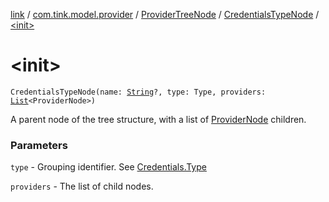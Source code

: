 [link](../../../index.md) / [com.tink.model.provider](../../index.md) / [ProviderTreeNode](../index.md) / [CredentialsTypeNode](index.md) / [&lt;init&gt;](./-init-.md)

# &lt;init&gt;

`CredentialsTypeNode(name: `[`String`](https://kotlinlang.org/api/latest/jvm/stdlib/kotlin/-string/index.html)`?, type: Type, providers: `[`List`](https://kotlinlang.org/api/latest/jvm/stdlib/kotlin.collections/-list/index.html)`<ProviderNode>)`

A parent node of the tree structure, with a list of [ProviderNode](../-provider-node/index.md) children.

### Parameters

`type` - Grouping identifier. See [Credentials.Type](../../../com.tink.model.credentials/-credentials/-type/index.md)

`providers` - The list of child nodes.